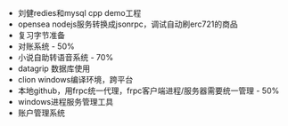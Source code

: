 - 刘健redies和mysql cpp demo工程
- opensea nodejs服务转换成jsonrpc，调试自动刷erc721的商品
- 复习字节准备
- 对账系统 - 50%
- 小说自助转语音系统 - 70%
- datagrip 数据库使用
- clion windows编译环境，跨平台
- 本地github，用frpc统一代理，frpc客户端进程/服务器需要统一管理 - 50%
- windows进程服务管理工具
- 账户管理系统